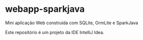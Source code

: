 # webapp-sparkjava
Mini aplicação Web construída com SQLite, OrmLite e SparkJava

Este repositório é um projeto da IDE IntelliJ Idea.
